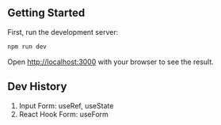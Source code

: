 ## Getting Started

First, run the development server:

```bash
npm run dev
```

Open [http://localhost:3000](http://localhost:3000) with your browser to see the result.

## Dev History

1. Input Form: useRef, useState
2. React Hook Form: useForm
